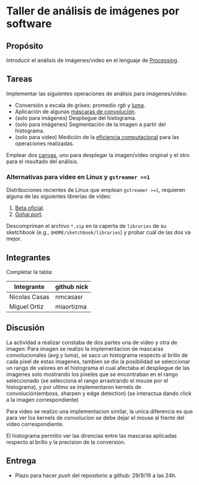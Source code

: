 # Taller de análisis de imágenes por software

## Propósito

Introducir el análisis de imágenes/video en el lenguaje de [Processing](https://processing.org/).

## Tareas

Implementar las siguientes operaciones de análisis para imágenes/video:

* Conversión a escala de grises: promedio _rgb_ y [luma](https://en.wikipedia.org/wiki/HSL_and_HSV#Disadvantages).
* Aplicación de algunas [máscaras de convolución](https://en.wikipedia.org/wiki/Kernel_(image_processing)).
* (solo para imágenes) Despliegue del histograma.
* (solo para imágenes) Segmentación de la imagen a partir del histograma.
* (solo para video) Medición de la [eficiencia computacional](https://processing.org/reference/frameRate.html) para las operaciones realizadas.

Emplear dos [canvas](https://processing.org/reference/PGraphics.html), uno para desplegar la imagen/video original y el otro para el resultado del análisis.

### Alternativas para video en Linux y `gstreamer >=1`

Distribuciones recientes de Linux que emplean `gstreamer >=1`, requieren alguna de las siguientes librerías de video:

1. [Beta oficial](https://github.com/processing/processing-video/releases).
2. [Gohai port](https://github.com/gohai/processing-video/releases/tag/v1.0.2).

Descompriman el archivo `*.zip` en la caperta de `libraries` de su sketchbook (e.g., `$HOME/sketchbook/libraries`) y probar cuál de las dos va mejor.

## Integrantes

Completar la tabla:

| Integrante    | github nick   |
|---------------|---------------|
| Nicolas Casas | nmcasasr      |
|  Miguel Ortiz | miaortizma    |
## Discusión

La actividad a realizar constaba de dos partes una de video y otra de imagen:
Para imagen se realizo la implementacion de mascaras convolucionales (avg y luma), se saco un histograma respecto al brillo de cada pixel de estas imagenes, tambien se dio la posibilidad se seleccionar un rango de valores en el histograma el cual afectaba el despliegue de las imagenes solo mostrando los pixeles que se encontraban en el rango seleccionado (se selecciona el rango arrastrando el mouse por el histograma), y por ultimo se implementaron kernels de convolución(emboss, sharpen y edge detection) (se interactua dando click a la imagen correspondiente)

Para video se realizo una implementacion similar, la unica diferencia es que para ver los kernels de convolucion se debe dejar el mouse al frente del video correspondiente.

El histograma permitio ver las direncias entre las mascaras aplicadas respecto al brillo y la precision de la conversion.
## Entrega

* Plazo para hacer _push_ del repositorio a github: 29/9/19 a las 24h.
